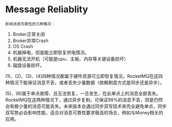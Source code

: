# Message Reliablity

    影响消息可靠性的几种情况：

1. Broker正常关闭
2. Broker异常Crash
3. OS Crash
4. 机器掉电，但是能立即恢复供电情况。
5. 机器无法开机（可能是cpu、主板、内存等关键设备损坏）
6. 磁盘设备损坏。

\(1\)、\(2\)、\(3\)、\(4\)四种情况都属于硬件资源可立即恢复情况，RocketMQ在这四种情况下能保证消息不丢，或者丢失少量数据（依赖刷盘方式是同步还是异步）。

\(5\)、\(6\)属于单点故障，且无法恢复，一旦发生，在此单点上的消息全部丢失。RocketMQ在这两种情况下，通过异步复制，可保证99%的消息不丢，但是仍然会有极少量的消息可能丢失。未来版本会通过同步双写技术来完全避免单点，同步双写势必会影响性能，适合对消息可靠性要求极高的场合，例如与Money相关的应用。

